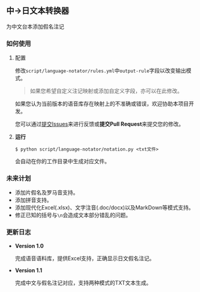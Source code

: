 ## 中->日文本转换器

为中文台本添加假名注记

### 如何使用

1. 配置
   
    修改`script/language-notator/rules.yml`中`output-rule`字段以改变输出模式。
    
    > 如果您希望自定义注记映射或添加自定义字段，亦可以在此修改。
    
    如果您认为当前版本的语音库存在映射上的不准确或错误，欢迎协助本项目开发。
    
    您可以通过[提交Issues](https://github.com/Cyame/uptuilscripts/issues)来进行反馈或**提交Pull Request**来提交您的修改。

2. **运行**
   
    ```
    $ python script/language-notator/notation.py <txt文件>
    ```
    会自动在你的工作目录中生成对应文件。
### 未来计划

- 添加片假名及罗马音支持。
- 添加拼音支持。
- 添加现代化Excel(.xlsx)、文字注音(.doc/docx)以及MarkDown等模式支持。
- 修正已知的括号与`\n`会造成文本部分错乱的问题。

### 更新日志

- **Version 1.0**
  
  完成语音语料库，提供Excel支持，正确显示日文假名注记。

- **Version 1.1**
  
  完成中文与假名注记对应，支持两种模式的TXT文本生成。